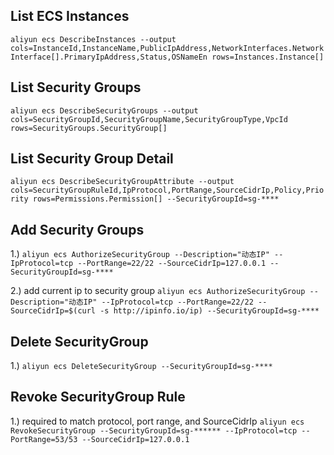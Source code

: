 ## List ECS Instances

`aliyun ecs DescribeInstances --output cols=InstanceId,InstanceName,PublicIpAddress,NetworkInterfaces.NetworkInterface[].PrimaryIpAddress,Status,OSNameEn rows=Instances.Instance[]`


## List Security Groups

`aliyun ecs DescribeSecurityGroups --output cols=SecurityGroupId,SecurityGroupName,SecurityGroupType,VpcId rows=SecurityGroups.SecurityGroup[]`

## List Security Group Detail

`aliyun ecs DescribeSecurityGroupAttribute --output cols=SecurityGroupRuleId,IpProtocol,PortRange,SourceCidrIp,Policy,Priority rows=Permissions.Permission[] --SecurityGroupId=sg-****`

## Add Security Groups

1.) `aliyun ecs AuthorizeSecurityGroup --Description="动态IP" --IpProtocol=tcp --PortRange=22/22 --SourceCidrIp=127.0.0.1 --SecurityGroupId=sg-****`

2.) add current ip to security group `aliyun ecs AuthorizeSecurityGroup --Description="动态IP" --IpProtocol=tcp --PortRange=22/22 --SourceCidrIp=$(curl -s http://ipinfo.io/ip) --SecurityGroupId=sg-****`

## Delete SecurityGroup

1.) `aliyun ecs DeleteSecurityGroup --SecurityGroupId=sg-****`


## Revoke SecurityGroup Rule

1.) required to match protocol, port range, and SourceCidrIp `aliyun ecs RevokeSecurityGroup --SecurityGroupId=sg-****** --IpProtocol=tcp --PortRange=53/53 --SourceCidrIp=127.0.0.1`